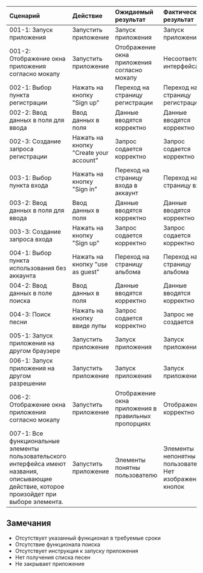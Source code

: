 |Cценарий|Действие|Ожидаемый результат|Фактический результат| Оценка|
|:---|:---|:---|:---|:---|
|001-1: Запуск приложения | Запустить приложение | Запуск приложения | Запуск приложения | Тест пройден|  
|001-2: Отображение окна приложения согласно мокапу | Запустить приложение | Отображение окна приложения согласно мокапу | Несоответствие интерфейса | Тест не пройден|
|002-1: Выбор пункта регистрации | Нажать на кнопку "Sign up" | Переход на страницу регистрации | Переход на страницу регистрации | Тест пройден|
|002-2: Ввод данных в поля для ввода | Ввод данных в поля | Данные вводятся корректно | Данные вводятся корректно | Тест пройден|
|002-3: Создание запроса регистрации | Нажать на кнопку "Create your account" | Запрос содается корректно | Запрос содается корректно |Тест пройден|
|003-1: Выбор пункта входа | Нажать на кнопку "Sign in" | Переход на страницу входа в аккаунт| Переход на страницу входа | Тест пройден|
|003-2: Ввод данных в поля для ввода | Ввод данных в поля | Данные вводятся корректно | Данные вводятся корректно | Тест пройден|
|003-3: Создание запроса входа | Нажать на кнопку "Sign up" | Запрос содается корректно | Запрос содается корректно |Тест пройден|
|004-1: Выбор пункта использования без аккаунта | Нажать на кнопку "use as guest" | Переход на страницу альбома | Переход на страницу альбома | Тест пройден|
|004-2: Ввод данных в поле поиска | Ввод данных в поля | Данные вводятся корректно | Данные вводятся корректно | Тест пройден|
|004-3: Поиск песни | Нажать на кнопку ввиде лупы | Запрос содается корректно | Запрос не создается |Тест не пройден|
|005-1: Запуск приложения на другом браузере | Запустить приложение | Запуск приложения | Запуск приложения | Тест пройден|
|006-1: Запуск приложения на другом разрешении | Запустить приложение | Запуск приложения | Запуск приложения | Тест пройден|
|006-2: Отображение окна приложения согласно мокапу | Запустить приложение | Отображение окна приложения в правильных пропорциях | Отображение корректно | Тест пройден|
|007-1: Все функциональные элементы пользовательского интерфейса имеют названия, описывающие действие, которое произойдет при выборе элемента. | Запустить приложение | Элементы понятны пользователю | Элементы непонятны пользователю. Нет изображений кнопок | Тест не пройден |


## Замечания
* Отсутствует указанный функционал в требуемые сроки
* Отсутствие функционала поиска
* Отсутствует инструкция к запуску приложения
* Нет получения списка песен
* Не закрывает приложение

